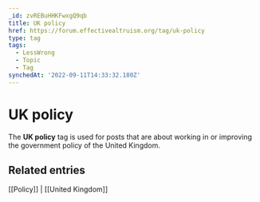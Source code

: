 ```yaml
---
_id: zvREBuHHKFwxgQ9qb
title: UK policy
href: https://forum.effectivealtruism.org/tag/uk-policy
type: tag
tags:
  - LessWrong
  - Topic
  - Tag
synchedAt: '2022-09-11T14:33:32.180Z'
---
```

# UK policy

The **UK policy** tag is used for posts that are about working in or improving the government policy of the United Kingdom.

Related entries
---------------

[[Policy]] | [[United Kingdom]]